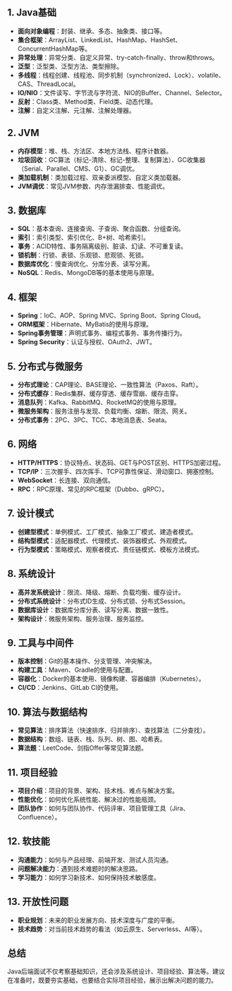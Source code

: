 
## 1. Java基础
- **面向对象编程**：封装、继承、多态、抽象类、接口等。
- **集合框架**：ArrayList、LinkedList、HashMap、HashSet、ConcurrentHashMap等。
- **异常处理**：异常分类、自定义异常、try-catch-finally、throw和throws。
- **泛型**：泛型类、泛型方法、类型擦除。
- **多线程**：线程创建、线程池、同步机制（synchronized、Lock）、volatile、CAS、ThreadLocal。
- **IO/NIO**：文件读写、字节流与字符流、NIO的Buffer、Channel、Selector。
- **反射**：Class类、Method类、Field类、动态代理。
- **注解**：自定义注解、元注解、注解处理器。

## 2. JVM
- **内存模型**：堆、栈、方法区、本地方法栈、程序计数器。
- **垃圾回收**：GC算法（标记-清除、标记-整理、复制算法）、GC收集器（Serial、Parallel、CMS、G1）、GC调优。
- **类加载机制**：类加载过程、双亲委派模型、自定义类加载器。
- **JVM调优**：常见JVM参数、内存泄漏排查、性能调优。

## 3. 数据库
- **SQL**：基本查询、连接查询、子查询、聚合函数、分组查询。
- **索引**：索引类型、索引优化、B+树、哈希索引。
- **事务**：ACID特性、事务隔离级别、脏读、幻读、不可重复读。
- **锁机制**：行锁、表锁、乐观锁、悲观锁、死锁。
- **数据库优化**：慢查询优化、分库分表、读写分离。
- **NoSQL**：Redis、MongoDB等的基本使用与原理。

## 4. 框架
- **Spring**：IoC、AOP、Spring MVC、Spring Boot、Spring Cloud。
- **ORM框架**：Hibernate、MyBatis的使用与原理。
- **Spring事务管理**：声明式事务、编程式事务、事务传播行为。
- **Spring Security**：认证与授权、OAuth2、JWT。

## 5. 分布式与微服务
- **分布式理论**：CAP理论、BASE理论、一致性算法（Paxos、Raft）。
- **分布式缓存**：Redis集群、缓存穿透、缓存雪崩、缓存击穿。
- **消息队列**：Kafka、RabbitMQ、RocketMQ的使用与原理。
- **微服务架构**：服务注册与发现、负载均衡、熔断、限流、网关。
- **分布式事务**：2PC、3PC、TCC、本地消息表、Seata。

## 6. 网络
- **HTTP/HTTPS**：协议特点、状态码、GET与POST区别、HTTPS加密过程。
- **TCP/IP**：三次握手、四次挥手、TCP可靠性保证、滑动窗口、拥塞控制。
- **WebSocket**：长连接、双向通信。
- **RPC**：RPC原理、常见的RPC框架（Dubbo、gRPC）。

## 7. 设计模式
- **创建型模式**：单例模式、工厂模式、抽象工厂模式、建造者模式。
- **结构型模式**：适配器模式、代理模式、装饰器模式、外观模式。
- **行为型模式**：策略模式、观察者模式、责任链模式、模板方法模式。

## 8. 系统设计
- **高并发系统设计**：限流、降级、熔断、负载均衡、缓存设计。
- **分布式系统设计**：分布式ID生成、分布式锁、分布式Session。
- **数据库设计**：数据库分库分表、读写分离、数据一致性。
- **架构设计**：微服务架构、服务治理、服务监控。

## 9. 工具与中间件
- **版本控制**：Git的基本操作、分支管理、冲突解决。
- **构建工具**：Maven、Gradle的使用与配置。
- **容器化**：Docker的基本使用、镜像构建、容器编排（Kubernetes）。
- **CI/CD**：Jenkins、GitLab CI的使用。

## 10. 算法与数据结构
- **常见算法**：排序算法（快速排序、归并排序）、查找算法（二分查找）。
- **数据结构**：数组、链表、栈、队列、树、图、哈希表。
- **算法题**：LeetCode、剑指Offer等常见算法题。

## 11. 项目经验
- **项目介绍**：项目的背景、架构、技术栈、难点与解决方案。
- **性能优化**：如何优化系统性能、解决过的性能瓶颈。
- **团队协作**：如何与团队协作、代码评审、项目管理工具（Jira、Confluence）。

## 12. 软技能
- **沟通能力**：如何与产品经理、前端开发、测试人员沟通。
- **问题解决能力**：遇到技术难题时的解决思路。
- **学习能力**：如何学习新技术、如何保持技术敏感度。

## 13. 开放性问题
- **职业规划**：未来的职业发展方向、技术深度与广度的平衡。
- **技术趋势**：对当前技术趋势的看法（如云原生、Serverless、AI等）。

## 总结
Java后端面试不仅考察基础知识，还会涉及系统设计、项目经验、算法等。建议在准备时，既要夯实基础，也要结合实际项目经验，展示出解决问题的能力。